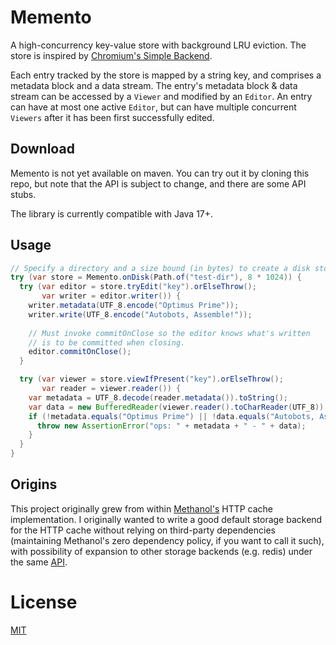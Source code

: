 # Memento

A high-concurrency key-value store with background LRU eviction.
The store is inspired by [Chromium's Simple Backend](https://www.chromium.org/developers/design-documents/network-stack/disk-cache/very-simple-backend/).

Each entry tracked by the store is mapped by a string key, and comprises a metadata block and a data stream. The entry's metadata block
& data stream can be accessed by a `Viewer` and modified by an `Editor`. An entry can have at most one
active `Editor`, but can have multiple concurrent `Viewers` after it has been first successfully edited.

## Download 

Memento is not yet available on maven. You can try out it by cloning this repo, but note that the
API is subject to change, and there are some API stubs.

The library is currently compatible with Java 17+.

## Usage

```java
// Specify a directory and a size bound (in bytes) to create a disk store
try (var store = Memento.onDisk(Path.of("test-dir"), 8 * 1024)) {
  try (var editor = store.tryEdit("key").orElseThrow(); 
       var writer = editor.writer()) {
    writer.metadata(UTF_8.encode("Optimus Prime"));
    writer.write(UTF_8.encode("Autobots, Assemble!"));
    
    // Must invoke commitOnClose so the editor knows what's written 
    // is to be committed when closing.
    editor.commitOnClose();
  }

  try (var viewer = store.viewIfPresent("key").orElseThrow();
       var reader = viewer.reader()) {
    var metadata = UTF_8.decode(reader.metadata()).toString();
    var data = new BufferedReader(viewer.reader().toCharReader(UTF_8)).readLine();
    if (!metadata.equals("Optimus Prime") || !data.equals("Autobots, Assemble!")) {
      throw new AssertionError("ops: " + metadata + " - " + data);
    }
  }
}
```

## Origins

This project originally grew from within [Methanol's](https://github.com/mizosoft/methanol) HTTP cache implementation. I originally wanted
to write a good default storage backend for the HTTP cache without relying on third-party dependencies (maintaining Methanol's zero dependency policy, if you want to call it such),
with possibility of expansion to other storage backends (e.g. redis) under the same [API](/memento/src/main/java/com/github/mizosoft/memento/Store.java).

# License

[MIT](https://choosealicense.com/licenses/mit/)
